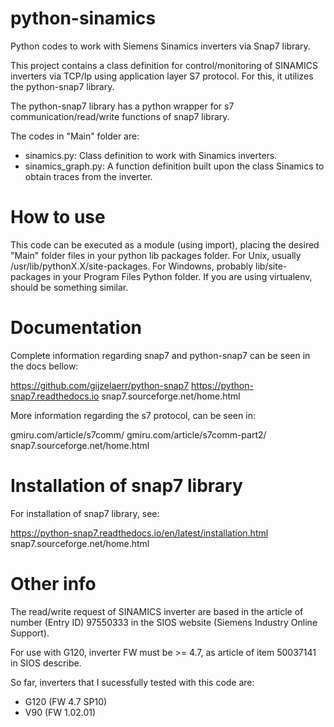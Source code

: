 # python-sinamics
Python codes to work with Siemens Sinamics inverters via Snap7 library.

This project contains a class definition for control/monitoring of
SINAMICS inverters via TCP/Ip using application layer S7 protocol.
For this, it utilizes the python-snap7 library.

The python-snap7 library has a python wrapper for
s7 communication/read/write functions of snap7 library.

The codes in "Main" folder are:
- sinamics.py: Class definition to work with Sinamics inverters.
- sinamics_graph.py: A function definition built upon the class Sinamics to obtain traces from the inverter.

# How to use
This code can be executed as a module (using import),
placing the desired "Main" folder files in your python lib packages folder.
For Unix, usually /usr/lib/pythonX.X/site-packages.
For Windowns, probably lib/site-packages in your Program Files
Python folder. If you are using virtualenv, should be something similar.

# Documentation
Complete information regarding snap7 and python-snap7
can be seen in the docs bellow:

https://github.com/gijzelaerr/python-snap7
https://python-snap7.readthedocs.io
snap7.sourceforge.net/home.html

More information regarding the s7 protocol, can be seen in:

gmiru.com/article/s7comm/
gmiru.com/article/s7comm-part2/
snap7.sourceforge.net/home.html

# Installation of snap7 library
For installation of snap7 library, see:

https://python-snap7.readthedocs.io/en/latest/installation.html
snap7.sourceforge.net/home.html

# Other info
The read/write request of SINAMICS inverter are
based in the article of number (Entry ID) 97550333
in the SIOS website (Siemens Industry Online Support).

For use with G120, inverter FW must be >= 4.7,
as article of item 50037141 in SIOS describe.

So far, inverters that I sucessfully tested with this code are:
- G120 (FW 4.7 SP10)
- V90 (FW 1.02.01)
